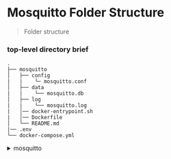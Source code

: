 Mosquitto Folder Structure
============================

> Folder structure

### top-level directory brief

    .               
    ├── mosquitto                        
    │   ├── config               
    |   |    └─ mosquitto.conf         
    │   ├── data               
    |   |    └── mosquitto.db
    │   ├── log               
    |   |    └── mosquitto.log
    |   │── docker-entrypoint.sh      
    |   │── Dockerfile                      
    │   └── README.md                        
    |── .env
    └── docker-compose.yml


<!-- TABLE OF CONTENTS -->
<details>
  <summary>mosquitto</summary>
To set user, password, mosquitto version update .env
</details>

